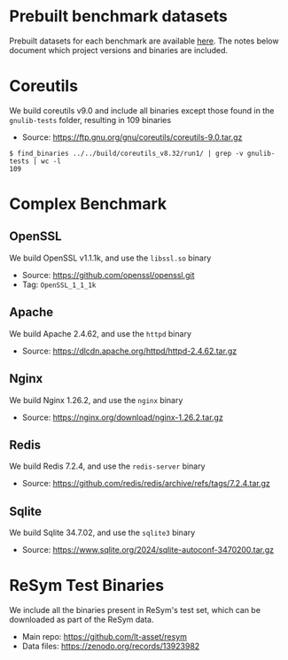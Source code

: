 # Prebuilt benchmark datasets
Prebuilt datasets for each benchmark are available [here](https://drive.google.com/drive/folders/1hgym8hXRc2zJW8C7Ucj9_mtG6rLOi3OY?usp=drive_link).
The notes below document which project versions and binaries are included.

# Coreutils

We build coreutils v9.0 and include all binaries except those found in the `gnulib-tests` folder,
resulting in 109 binaries
* Source:  https://ftp.gnu.org/gnu/coreutils/coreutils-9.0.tar.gz

~~~
$ find_binaries ../../build/coreutils_v8.32/run1/ | grep -v gnulib-tests | wc -l
109
~~~

# Complex Benchmark

## OpenSSL

We build OpenSSL v1.1.1k, and use the `libssl.so` binary
* Source: https://github.com/openssl/openssl.git
* Tag: `OpenSSL_1_1_1k`

## Apache
We build Apache 2.4.62, and use the `httpd` binary
* Source: https://dlcdn.apache.org/httpd/httpd-2.4.62.tar.gz

## Nginx

We build Nginx 1.26.2, and use the `nginx` binary
* Source: https://nginx.org/download/nginx-1.26.2.tar.gz

## Redis

We build Redis 7.2.4, and use the `redis-server` binary
* Source: https://github.com/redis/redis/archive/refs/tags/7.2.4.tar.gz

## Sqlite

We build Sqlite 34.7.02, and use the `sqlite3` binary
* Source: https://www.sqlite.org/2024/sqlite-autoconf-3470200.tar.gz

# ReSym Test Binaries

We include all the binaries present in ReSym's test set, which can be downloaded as part
of the ReSym data.

* Main repo: https://github.com/lt-asset/resym
* Data files: https://zenodo.org/records/13923982

